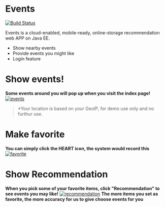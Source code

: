# Events

[![Build Status](https://travis-ci.org/joemccann/dillinger.svg?branch=master)](#)

Events is a cloud-enabled, mobile-ready, online-storage recommendation web APP on Java EE.

  - Show nearby events
  - Provide events you might like
  - Login feature

# Show events!

**Some events around you will pop up when you visit the index page!**
[![events](https://user-images.githubusercontent.com/33920615/48034279-b8cc2f80-e12c-11e8-9aab-230e32d0338e.jpeg)](#)
> *Your location is based on your GeoIP, for demo use only and no furthur use.

# Make favorite
**You can simply click the HEART icon, the system would record this**
[![favorite](https://user-images.githubusercontent.com/33920615/48034474-8a9b1f80-e12d-11e8-9787-8ba7c4cd449f.jpeg)](#)

# Show Recommendation
**When you pick some of your favorite items, click "Recommendation" to see events you may like!**
[![recommendation](https://user-images.githubusercontent.com/33920615/48034534-cdf58e00-e12d-11e8-8fc4-dbb86d6fdb4a.jpeg)](#)
**The more items you set as favorite, the more accuracy for us to give choose events for you**

